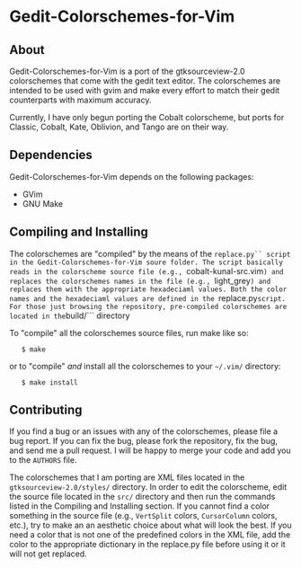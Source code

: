 Gedit-Colorschemes-for-Vim
==========================

About
-----

Gedit-Colorschemes-for-Vim is a port of the gtksourceview-2.0 colorschemes that come with the gedit text editor. The colorschemes are intended to be used with gvim and make every effort to match their gedit counterparts with maximum accuracy.

Currently, I have only begun porting the Cobalt colorscheme, but ports for Classic, Cobalt, Kate, Oblivion, and Tango are on their way.

Dependencies
------------

Gedit-Colorschemes-for-Vim depends on the following packages:

  * GVim
  * GNU Make

Compiling and Installing
---------------------

The colorschemes are "compiled" by the means of the ```replace.py`` script in the Gedit-Colorschemes-for-Vim soure folder. The script basically reads in the colorscheme source file (e.g., ```cobalt-kunal-src.vim```) and replaces the colorschemes names in the file (e.g., ```light_grey```) and replaces them with the appropriate hexadeciaml values. Both the color names and the hexadeciaml values are defined in the ```replace.py``` script. For those just browsing the repository, pre-compiled colorschemes are located in the ```build/``` directory

To "compile" all the colorschemes source files, run make like so:

```$ cd Gedit-Colorschemes-for-Vim/
   $ make
```

or to "compile" _and_ install all the colorschemes to your ```~/.vim/``` directory:

```$ cd Gedit-Colorschemes-for-Vim/
   $ make install
```

Contributing
------------

If you find a bug or an issues with any of the colorschemes, please file a bug report. If you can fix the bug, please fork the repository, fix the bug, and send me a pull request. I will be happy to merge your code and add you to the ```AUTHORS``` file.

The colorschemes that I am porting are XML files located in the ```gtksourceview-2.0/styles/``` directory. In order to edit the colorscheme, edit the source file located in the ```src/``` directory and then run the commands listed in the Compiling and Installing section. If you cannot find a color something in the source file (e.g., ```VertSplit``` colors, ```CursorColumn``` colors, etc.), try to make an an aesthetic choice about what will look the best. If you need a color that is not one of the predefined colors in the XML file, add the color to the appropriate dictionary in the replace.py file before using it or it will not get replaced.
